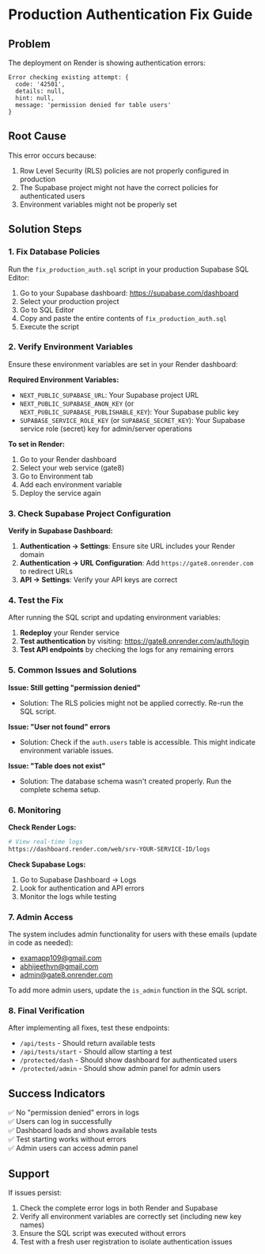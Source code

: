 # Production Authentication Fix Guide

## Problem
The deployment on Render is showing authentication errors:
```
Error checking existing attempt: {
  code: '42501',
  details: null,
  hint: null,
  message: 'permission denied for table users'
}
```

## Root Cause
This error occurs because:
1. Row Level Security (RLS) policies are not properly configured in production
2. The Supabase project might not have the correct policies for authenticated users
3. Environment variables might not be properly set

## Solution Steps

### 1. Fix Database Policies
Run the `fix_production_auth.sql` script in your production Supabase SQL Editor:

1. Go to your Supabase dashboard: https://supabase.com/dashboard
2. Select your production project
3. Go to SQL Editor
4. Copy and paste the entire contents of `fix_production_auth.sql`
5. Execute the script

### 2. Verify Environment Variables
Ensure these environment variables are set in your Render dashboard:

**Required Environment Variables:**
- `NEXT_PUBLIC_SUPABASE_URL`: Your Supabase project URL
- `NEXT_PUBLIC_SUPABASE_ANON_KEY` (or `NEXT_PUBLIC_SUPABASE_PUBLISHABLE_KEY`): Your Supabase public key
- `SUPABASE_SERVICE_ROLE_KEY` (or `SUPABASE_SECRET_KEY`): Your Supabase service role (secret) key for admin/server operations

**To set in Render:**
1. Go to your Render dashboard
2. Select your web service (gate8)
3. Go to Environment tab
4. Add each environment variable
5. Deploy the service again

### 3. Check Supabase Project Configuration

**Verify in Supabase Dashboard:**
1. **Authentication → Settings**: Ensure site URL includes your Render domain
2. **Authentication → URL Configuration**: Add `https://gate8.onrender.com` to redirect URLs
3. **API → Settings**: Verify your API keys are correct

### 4. Test the Fix

After running the SQL script and updating environment variables:

1. **Redeploy** your Render service
2. **Test authentication** by visiting: https://gate8.onrender.com/auth/login
3. **Test API endpoints** by checking the logs for any remaining errors

### 5. Common Issues and Solutions

**Issue: Still getting "permission denied"**
- Solution: The RLS policies might not be applied correctly. Re-run the SQL script.

**Issue: "User not found" errors**
- Solution: Check if the `auth.users` table is accessible. This might indicate environment variable issues.

**Issue: "Table does not exist"**
- Solution: The database schema wasn't created properly. Run the complete schema setup.

### 6. Monitoring

**Check Render Logs:**
```bash
# View real-time logs
https://dashboard.render.com/web/srv-YOUR-SERVICE-ID/logs
```

**Check Supabase Logs:**
1. Go to Supabase Dashboard → Logs
2. Look for authentication and API errors
3. Monitor the logs while testing

### 7. Admin Access

The system includes admin functionality for users with these emails (update in code as needed):
- examapp109@gmail.com
- abhijeethvn@gmail.com
- admin@gate8.onrender.com

To add more admin users, update the `is_admin` function in the SQL script.

### 8. Final Verification

After implementing all fixes, test these endpoints:
- `/api/tests` - Should return available tests
- `/api/tests/start` - Should allow starting a test
- `/protected/dash` - Should show dashboard for authenticated users
- `/protected/admin` - Should show admin panel for admin users

## Success Indicators

✅ No "permission denied" errors in logs  
✅ Users can log in successfully  
✅ Dashboard loads and shows available tests  
✅ Test starting works without errors  
✅ Admin users can access admin panel  

## Support

If issues persist:
1. Check the complete error logs in both Render and Supabase
2. Verify all environment variables are correctly set (including new key names)
3. Ensure the SQL script was executed without errors
4. Test with a fresh user registration to isolate authentication issues
